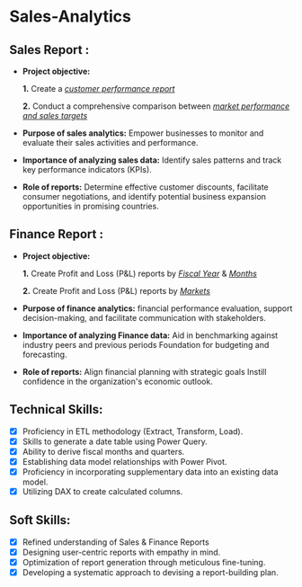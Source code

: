 # Sales-Analytics

## Sales Report :


- **Project objective:** 

    **1.** Create a _[customer performance report](https://github.com/GOKUL-R18/Sales-Finance-Report-using-Excel/blob/main/Reports/Customer%20Performance%20Report.pdf)_

    **2.** Conduct a comprehensive comparison between _[market performance and sales targets](https://github.com/GOKUL-R18/Sales-Finance-Report-using-Excel/blob/main/Reports/Market%20Performance%20vs%20Target%20Report.pdf)_

- **Purpose of sales analytics:** Empower businesses to monitor and evaluate their sales activities and performance.

- **Importance of analyzing sales data:** Identify sales patterns and track key performance indicators (KPIs).

- **Role of reports:** Determine effective customer discounts, facilitate consumer negotiations, and identify potential business expansion opportunities in promising countries.


## Finance Report :

- **Project objective:** 

    **1.** Create Profit and Loss (P&L) reports by _[Fiscal Year](https://github.com/GOKUL-R18/Sales-Finance-Report-using-Excel/blob/main/Reports/P%26L%20Statement%20by%20Fiscal%20Year.pdf)_ & _[Months](https://github.com/GOKUL-R18/Sales-Finance-Report-using-Excel/blob/main/Reports/P%26L%20Statement%20by%20Months.pdf)_ 

   **2.** Create Profit and Loss (P&L) reports by _[Markets](https://github.com/GOKUL-R18/Sales-Finance-Report-using-Excel/blob/main/Reports/P%26L%20Statement%20by%20Markets.pdf)_

- **Purpose of finance analytics:** financial performance evaluation, support decision-making, and facilitate communication with stakeholders.

- **Importance of analyzing Finance data:** Aid in benchmarking against industry peers and previous periods Foundation for budgeting and forecasting.

- **Role of reports:** Align financial planning with strategic goals Instill confidence in the organization's economic outlook. 


## Technical Skills:
- [x]	Proficiency in ETL methodology (Extract, Transform, Load).
- [x]	Skills to generate a date table using Power Query.
- [x]	Ability to derive fiscal months and quarters.
- [x]	Establishing data model relationships with Power Pivot.
- [x]	Proficiency in incorporating supplementary data into an existing data model.
- [x]	Utilizing DAX to create calculated columns.

## Soft Skills:
- [x]	Refined understanding of Sales & Finance Reports
- [x]	Designing user-centric reports with empathy in mind.
- [x]	Optimization of report generation through meticulous fine-tuning.
- [x]	Developing a systematic approach to devising a report-building plan.
